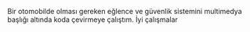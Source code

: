 Bir otomobilde olması gereken eğlence ve güvenlik sistemini multimedya başlığı altında koda çevirmeye çalıştım. İyi çalışmalar

